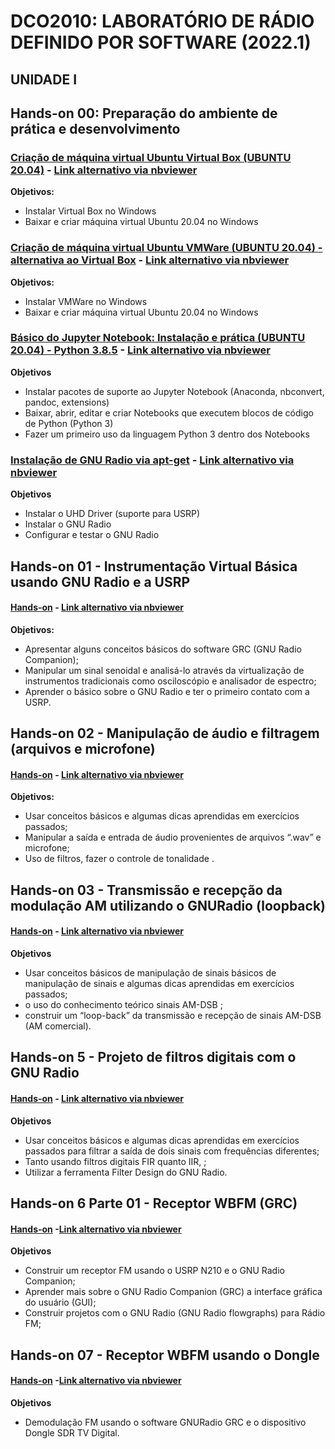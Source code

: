 # DCO2010: LABORATÓRIO DE RÁDIO DEFINIDO POR SOFTWARE (2022.1)

## UNIDADE I

## Hands-on 00: Preparação do ambiente de prática e desenvolvimento

### [Criação de máquina virtual Ubuntu Virtual Box (UBUNTU 20.04)](https://github.com/vicentesousa/DCO2010_2022/blob/main/notebooks/H00_VM_VBox.ipynb)  - [Link alternativo via nbviewer](http://nbviewer.jupyter.org/github/vicentesousa/DCO2010_2022/blob/main/notebooks/H00_VM_VBox.ipynb)
**Objetivos:**
- Instalar Virtual Box no Windows
- Baixar e criar máquina virtual Ubuntu 20.04 no Windows

### [Criação de máquina virtual Ubuntu VMWare (UBUNTU 20.04) - alternativa ao Virtual Box](https://github.com/vicentesousa/DCO2010_2022/blob/main/notebooks/h00_VM_20_04.ipynb)  - [Link alternativo via nbviewer](http://nbviewer.jupyter.org/github/vicentesousa/DCO2010_2022/blob/main/notebooks/h00_VM_20_04.ipynb)
**Objetivos:**
- Instalar VMWare no Windows
- Baixar e criar máquina virtual Ubuntu 20.04 no Windows

### [Básico do Jupyter Notebook: Instalação e prática (UBUNTU 20.04) - Python 3.8.5](https://github.com/vicentesousa/DCO2010_2022/blob/main/notebooks/h00_BJ_20.04.ipynb) - [Link alternativo via nbviewer](http://nbviewer.jupyter.org/github/vicentesousa/DCO2010_2022/blob/main/notebooks/h00_BJ_20.04.ipynb)
**Objetivos**
- Instalar pacotes de suporte ao Jupyter Notebook (Anaconda, nbconvert, pandoc, extensions)
- Baixar, abrir, editar e criar Notebooks que executem blocos de código de Python (Python 3)
- Fazer um primeiro uso da linguagem Python 3 dentro dos Notebooks

### [Instalação de GNU Radio via apt-get](https://github.com/vicentesousa/DCO2010_2022/blob/main/notebooks/H00_Install_GNURADIO_APTGET.ipynb) - [Link alternativo via nbviewer](http://nbviewer.jupyter.org/github/vicentesousa/DCO2010_2022/blob/main/notebooks/H00_Install_GNURADIO_APTGET.ipynb)
**Objetivos**
- Instalar o UHD Driver (suporte para USRP)
- Instalar o GNU Radio
- Configurar e testar o GNU Radio

## Hands-on 01 - Instrumentação Virtual Básica usando GNU Radio e a USRP

#### [Hands-on](https://github.com/vicentesousa/DCO2010_2022/blob/main/notebooks/H01.ipynb) - [Link alternativo via nbviewer](https://nbviewer.org/github/vicentesousa/DCO2010_2022/blob/main/notebooks/H01.ipynb)

**Objetivos:**
- Apresentar alguns conceitos básicos do software GRC (GNU Radio Companion);
- Manipular um sinal senoidal e analisá-lo através da virtualização de instrumentos tradicionais como osciloscópio e analisador de espectro;
- Aprender o básico sobre o GNU Radio e ter o primeiro contato com a USRP.


## Hands-on 02 - Manipulação de áudio e filtragem (arquivos e microfone)
#### [Hands-on](https://github.com/vicentesousa/DCO2010_2022/blob/main/notebooks/H02.ipynb) - [Link alternativo via nbviewer](https://nbviewer.org/github/vicentesousa/DCO2010_2022/blob/main/notebooks/H02.ipynb)
**Objetivos:**
- Usar conceitos básicos e algumas dicas aprendidas em exercícios passados;
- Manipular a saída e entrada de áudio provenientes de arquivos “.wav” e microfone;
- Uso de filtros, fazer o controle de tonalidade .

## Hands-on 03 - Transmissão e recepção da modulação AM utilizando o GNURadio (loopback)

#### [Hands-on](https://github.com/vicentesousa/DCO2010_2022/blob/main/notebooks/H03.ipynb) - [Link alternativo via nbviewer](https://nbviewer.org/github/vicentesousa/DCO2010_2022/blob/main/notebooks/H03.ipynb)
**Objetivos**
- Usar conceitos básicos de manipulação de sinais  básicos de manipulação de sinais e algumas dicas aprendidas em exercícios passados;
- o uso do conhecimento teórico sinais AM-DSB ;
- construir um “loop-back” da transmissão e recepção de sinais AM-DSB (AM comercial).

## Hands-on 5 - Projeto de filtros digitais com o GNU Radio
#### [Hands-on](https://github.com/vicentesousa/DCO2010_2022/blob/main/notebooks/H05.ipynb) - [Link alternativo via nbviewer](https://nbviewer.org/github/vicentesousa/DCO2010_2022/blob/main/notebooks/H05.ipynb)
**Objetivos**
- Usar conceitos básicos e algumas dicas aprendidas em exercícios passados para filtrar a saída de dois sinais com frequências diferentes;
- Tanto usando filtros digitais FIR quanto IIR, ;
- Utilizar a ferramenta Filter Design do GNU Radio.

## Hands-on 6 Parte 01 - Receptor WBFM (GRC)
#### [Hands-on](https://github.com/vicentesousa/DCO2010_2022/blob/main/notebooks/H06_parte_01.ipynb) -[Link alternativo via nbviewer](https://nbviewer.org/github/vicentesousa/DCO2010_2022/blob/main/notebooks/H06_parte_01.ipynb)
**Objetivos**
- Construir um receptor FM usando o USRP N210 e o GNU Radio Companion;
- Aprender mais sobre o GNU Radio Companion (GRC) a interface gráfica do usuário (GUI);
- Construir projetos com o GNU Radio (GNU Radio flowgraphs) para Rádio FM;

## Hands-on 07 - Receptor WBFM usando o Dongle
#### [Hands-on](https://github.com/vicentesousa/DCO2010_2022/blob/main/notebooks/H07.ipynb) -[Link alternativo via nbviewer](https://nbviewer.org/github/vicentesousa/DCO2010_2022/blob/main/notebooks/H07.ipynb)
**Objetivos**
- Demodulação FM usando o software GNURadio GRC e o dispositivo Dongle SDR TV Digital.

